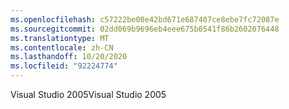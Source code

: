 ```yaml
---
ms.openlocfilehash: c57222be00e42bd671e687407ce8ebe7fc72087e
ms.sourcegitcommit: 02dd069b9696eb4eee675b6541f86b2602076448
ms.translationtype: MT
ms.contentlocale: zh-CN
ms.lasthandoff: 10/20/2020
ms.locfileid: "92224774"
---
```

<span data-ttu-id="8bf7d-101">Visual Studio 2005</span><span class="sxs-lookup"><span data-stu-id="8bf7d-101">Visual Studio 2005</span></span>